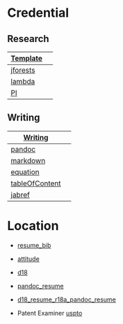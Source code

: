  
# Credential

## Research


| [Template](d19/template) | |
| ---- | ---- |
| [jforests](d18/jforests) | |
| [lambda](d19/lambda) | | 
| [PI](https://www.nature.com/articles/d41586-019-00560-9) | | 

## Writing

| [Writing](wt) |   |
| ---- | ----- |
| [pandoc]() | |
| [markdown]() | |
| [equation]() | |
| [tableOfContent]() | |
| [jabref](https://iforgot.apple.com) |    |


# Location

* [resume_bib](d18/resume/d18.bib.html)
* [attitude](d18/attitude)
* [d18](d18)
* [pandoc_resume](http://mszep.github.io/pandoc_resume/)
* [d18_resume_r18a_pandoc_resume](d18/resume/r18a/pandoc_resume/)

* Patent Examiner [uspto](https://www.uspto.gov/)
